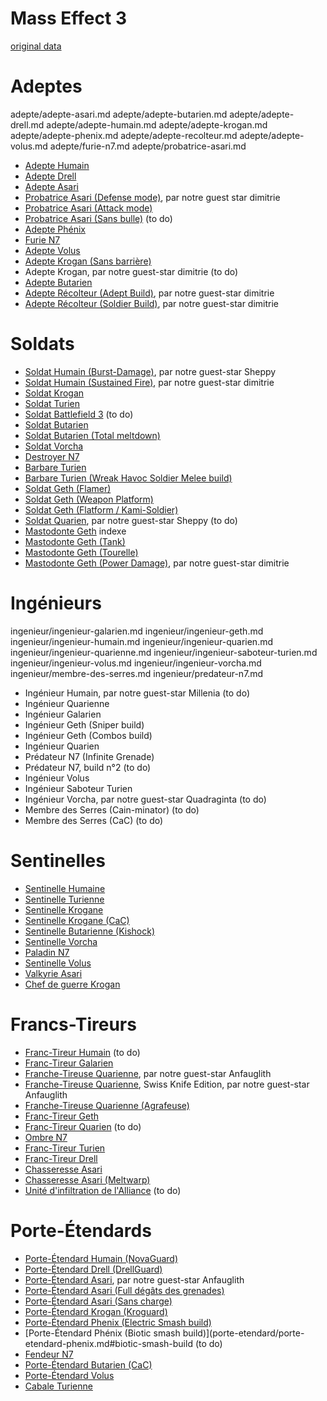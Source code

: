 Mass Effect 3
=============

[original data](http://www.masseffectsaga.com/forum/index.php/topic,2767.0.html)

Adeptes
=======

adepte/adepte-asari.md
adepte/adepte-butarien.md
adepte/adepte-drell.md
adepte/adepte-humain.md
adepte/adepte-krogan.md
adepte/adepte-phenix.md
adepte/adepte-recolteur.md
adepte/adepte-volus.md
adepte/furie-n7.md
adepte/probatrice-asari.md

 * [Adepte Humain](adepte/humain.md)
 * [Adepte Drell](adepte/drell.md)
 * [Adepte Asari](adepte/asari.md)
 * [Probatrice Asari (Defense mode)](adepte/probatrice-asari.md#defense-mode), par notre guest star dimitrie
 * [Probatrice Asari (Attack mode)](adepte/probatrice-asari.md#attack-mode)
 * [Probatrice Asari (Sans bulle)](adepte/probatrice-asari.md#sans-bulle) (to do)
 * [Adepte Phénix](adepte/phenix.md)
 * [Furie N7](adepte/furie-n7.md)
 * [Adepte Volus](adepte/volus.md)
 * [Adepte Krogan (Sans barrière)](adepte/krogan.md#sans-barriere)
 * Adepte Krogan, par notre guest-star dimitrie (to do)
 * [Adepte Butarien](adepte/butarien.md)
 * [Adepte Récolteur (Adept Build)](adepte/recolteur.md#adept-build), par notre guest-star dimitrie
 * [Adepte Récolteur (Soldier Build)](adepte/recolteur.md#soldier-build), par notre guest-star dimitrie
 
Soldats
=======

 * [Soldat Humain (Burst-Damage)](soldat/soldat-humain.md#burst-damage), par notre guest-star Sheppy
 * [Soldat Humain (Sustained Fire)](soldat/soldat-humain.md#sustained-fire), par notre guest-star dimitrie
 * [Soldat Krogan](soldat/soldat-krogan.md)
 * [Soldat Turien](soldat/soldat-turien.md)
 * [Soldat Battlefield 3](soldat/soldat-battlefield-3.md) (to do)
 * [Soldat Butarien](soldat/soldat-butarien.md#)
 * [Soldat Butarien (Total meltdown)](soldat/soldat-butarien.md#)
 * [Soldat Vorcha](soldat/soldat-vorcha.md)
 * [Destroyer N7](soldat/destroyer-n7.md)
 * [Barbare Turien](soldat/barbare-turien.md#)
 * [Barbare Turien (Wreak Havoc Soldier Melee build)](soldat/barbare-turien.md#)
 * [Soldat Geth (Flamer)](soldat/soldat-geth.md#)
 * [Soldat Geth (Weapon Platform)](soldat/soldat-geth.md#)
 * [Soldat Geth (Flatform / Kami-Soldier)](soldat/soldat-geth.md#)
 * [Soldat Quarien](soldat/soldat-quarien.md), par notre guest-star Sheppy (to do)
 * [Mastodonte Geth](soldat/mastodonte-geth.md) indexe
 * [Mastodonte Geth (Tank)](soldat/mastodonte-geth/tank.md)
 * [Mastodonte Geth (Tourelle)](soldat/mastodonte-geth/tourelle.md)
 * [Mastodonte Geth (Power Damage)](soldat/mastodonte-geth/power-damage.md), par notre guest-star dimitrie

Ingénieurs
==========
ingenieur/ingenieur-galarien.md
ingenieur/ingenieur-geth.md
ingenieur/ingenieur-humain.md
ingenieur/ingenieur-quarien.md
ingenieur/ingenieur-quarienne.md
ingenieur/ingenieur-saboteur-turien.md
ingenieur/ingenieur-volus.md
ingenieur/ingenieur-vorcha.md
ingenieur/membre-des-serres.md
ingenieur/predateur-n7.md

 * Ingénieur Humain, par notre guest-star Millenia (to do)
 * Ingénieur Quarienne
 * Ingénieur Galarien
 * Ingénieur Geth (Sniper build)
 * Ingénieur Geth (Combos build)
 * Ingénieur Quarien
 * Prédateur N7 (Infinite Grenade)
 * Prédateur N7, build n°2 (to do)
 * Ingénieur Volus
 * Ingénieur Saboteur Turien
 * Ingénieur Vorcha, par notre guest-star Quadraginta (to do)
 * Membre des Serres (Cain-minator) (to do)
 * Membre des Serres (CaC) (to do)

Sentinelles
===========

 * [Sentinelle Humaine](sentinelle/sentinelle-humaine.md)
 * [Sentinelle Turienne](sentinelle/sentinelle-turienne.md)
 * [Sentinelle Krogane](sentinelle/sentinelle-krogane.md#)
 * [Sentinelle Krogane (CaC)](sentinelle/sentinelle-krogane.md#cac)
 * [Sentinelle Butarienne (Kishock)](sentinelle/sentinelle-butarienne.md)
 * [Sentinelle Vorcha](sentinelle/sentinelle-vorcha.md)
 * [Paladin N7](sentinelle/paladin-n7.md)
 * [Sentinelle Volus](sentinelle/sentinelle-volus.md)
 * [Valkyrie Asari](sentinelle/valkyrie-asari.md)
 * [Chef de guerre Krogan](sentinelle/chef-de-guerre-krogan.md)

Francs-Tireurs
==============

 * [Franc-Tireur Humain](franc-tireur/franc-tireur-humain.md) (to do)
 * [Franc-Tireur Galarien](franc-tireur/franc-tireur-galarien.md)
 * [Franche-Tireuse Quarienne](franc-tireur/franche-tireuse-quarienne.md#), par notre guest-star Anfauglith
 * [Franche-Tireuse Quarienne](franc-tireur/franche-tireuse-quarienne.md#), Swiss Knife Edition, par notre guest-star Anfauglith
 * [Franche-Tireuse Quarienne (Agrafeuse)](franc-tireur/franche-tireuse-quarienne.md#agrafeuse)
 * [Franc-Tireur Geth](franc-tireur/franc-tireur-geth.md)
 * [Franc-Tireur Quarien](franc-tireur/franc-tireur-quarien.md) (to do)
 * [Ombre N7](franc-tireur/ombre-n7.md)
 * [Franc-Tireur Turien](franc-tireur/franc-tireur-turien.md)
 * [Franc-Tireur Drell](franc-tireur/franc-tireur-drell.md)
 * [Chasseresse Asari](franc-tireur/chasseresse-asari.md#)
 * [Chasseresse Asari (Meltwarp)](franc-tireur/chasseresse-asari.md#meltwarp)
 * [Unité d'infiltration de l'Alliance](franc-tireur/unite-d-infiltration-de-l-alliance.md) (to do)

Porte-Étendards
===============

 * [Porte-Étendard Humain (NovaGuard)](porte-etendard/porte-etendard-humain.md)
 * [Porte-Étendard Drell (DrellGuard)](porte-etendard/porte-etendard-drell.md)
 * [Porte-Étendard Asari](porte-etendard/porte-etendard-asari.md), par notre guest-star Anfauglith
 * [Porte-Étendard Asari (Full dégâts des grenades)](porte-etendard/porte-etendard-asari.md#full-degats-des-grenades)
 * [Porte-Étendard Asari (Sans charge)](porte-etendard/porte-etendard-asari.md#full-degats-des-grenades)
 * [Porte-Étendard Krogan (Kroguard)](porte-etendard/porte-etendard-krogan.md)
 * [Porte-Étendard Phenix (Electric Smash build)](porte-etendard/porte-etendard-phenix.md#electric-smash-build)
 * [Porte-Étendard Phénix (Biotic smash build)](porte-etendard/porte-etendard-phenix.md#biotic-smash-build (to do)
 * [Fendeur N7](porte-etendard/fendeur-n7.md)
 * [Porte-Étendard Butarien (CaC)](porte-etendard/porte-etendard-butarien.md)
 * [Porte-Étendard Volus](porte-etendard/porte-etendard-volus.md)
 * [Cabale Turienne](porte-etendard/cabale-turienne.md)

